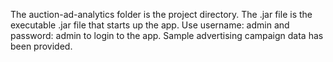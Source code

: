 The auction-ad-analytics folder is the project directory. The .jar file is the executable .jar file that starts up the app. Use username: admin and password: admin to login to the app. Sample advertising campaign data has been provided.
